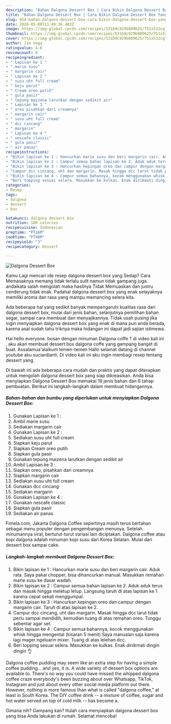 ```yaml
---
description: "Bahan Dalgona Dessert Box | Cara Bikin Dalgona Dessert Box Yang Enak Dan Lezat"
title: "Bahan Dalgona Dessert Box | Cara Bikin Dalgona Dessert Box Yang Enak Dan Lezat"
slug: 954-bahan-dalgona-dessert-box-cara-bikin-dalgona-dessert-box-yang-enak-dan-lezat
date: 2020-05-08T11:49:36.482Z
image: https://img-global.cpcdn.com/recipes/531b9c929b809625/751x532cq70/dalgona-dessert-box-foto-resep-utama.jpg
thumbnail: https://img-global.cpcdn.com/recipes/531b9c929b809625/751x532cq70/dalgona-dessert-box-foto-resep-utama.jpg
cover: https://img-global.cpcdn.com/recipes/531b9c929b809625/751x532cq70/dalgona-dessert-box-foto-resep-utama.jpg
author: Jim Vega
ratingvalue: 4.6
reviewcount: 8
recipeingredient:
- " Lapisan ke 1 "
- " marie susu"
- " margarin cair"
- " Lapisan ke 2 "
- " susu uht full cream"
- " keju parut"
- " Cream oreo putih"
- " gula pasir"
- " tepung maizena larutkan dengan sedikit air"
- " Lapisan ke 3 "
- " oreo pisahkan dari creamnya"
- " margarin cair"
- " susu uht full cream"
- " dcc cincang"
- " margarin"
- " Lapisan ke 4 "
- " nescafe classic"
- " gula pasir"
- " air panas"
recipeinstructions:
- "Bikin lapisan ke 1 : Hancurkan marie susu dan beri margarin cair. Aduk rata. Saya pakai chopper, bisa dihancurkan manual. Masukkan remahan marie susu ke dasar wadah."
- "Bikin lapisan ke 2 : Campur semua bahan lapisan ke 2. Aduk aduk terus dan masak hingga meletup letup. Langsung taruh di atas lapisan ke 1 karena cepat sekali menggumpal."
- "Bikin lapisan ke 3 : Hancurkan kepingan oreo dan campur dengan margarin cair. Taruh di atas lapisan ke 2."
- "Campur dcc cincang, uht dan margarin. Masak hingga dcc larut tidak perlu sampai mendidih, kemudian tuang di atas remahan oreo. Tunggu sebentar agar set."
- "Bikin lapisan ke 4 : Campur semua bahannya, kocok menggunakan whisk hingga mengental (kisaran 5 menit) Saya manualan saja karena lagi mager ngeluarin mixer. Tuang di atas lelehan dcc."
- "Beri topping sesuai selera. Masukkan ke kulkas. Enak dinikmati dingin dingin 👌"
categories:
- Resep
tags:
- dalgona
- dessert
- box

katakunci: dalgona dessert box 
nutrition: 180 calories
recipecuisine: Indonesian
preptime: "PT16M"
cooktime: "PT48M"
recipeyield: "3"
recipecategory: Dessert

---
```



![Dalgona Dessert Box](https://img-global.cpcdn.com/recipes/531b9c929b809625/751x532cq70/dalgona-dessert-box-foto-resep-utama.jpg)

Kamu Lagi mencari ide resep dalgona dessert box yang Sedap? Cara Memasaknya memang tidak terlalu sulit namun tidak gampang juga. andaikata salah mengolah maka hasilnya Tidak Memuaskan dan justru cenderung tidak enak. Padahal dalgona dessert box yang enak selayaknya memiliki aroma dan rasa yang mampu memancing selera kita.

Ada beberapa hal yang sedikit banyak mempengaruhi kualitas rasa dari dalgona dessert box, mulai dari jenis bahan, selanjutnya pemilihan bahan segar, sampai cara membuat dan menyajikannya. Tidak usah pusing jika ingin menyiapkan dalgona dessert box yang enak di mana pun anda berada, karena asal sudah tahu triknya maka hidangan ini dapat jadi sajian istimewa.

Hai hello everyone. bosan dengan minuman Dalgona coffe ? di video kali ini , aku akan membuat dessert box dalgona coffe yang gampang banget di buat. Assalamua&#39;alaikum temen-temen Hallo selamat datang di channel youtube aku suciardianti. Di video kali ini aku ingin membagi resep tentang dessert yang.


Di bawah ini ada beberapa cara mudah dan praktis yang dapat diterapkan untuk mengolah dalgona dessert box yang siap dikreasikan. Anda bisa menyiapkan Dalgona Dessert Box memakai 19 jenis bahan dan 6 tahap pembuatan. Berikut ini langkah-langkah dalam membuat hidangannya.

<!--inarticleads1-->

##### Bahan-bahan dan bumbu yang diperlukan untuk menyiapkan Dalgona Dessert Box:

1. Gunakan  Lapisan ke 1 :
1. Ambil  marie susu
1. Sediakan  margarin cair
1. Gunakan  Lapisan ke 2 :
1. Sediakan  susu uht full cream
1. Siapkan  keju parut
1. Siapkan  Cream oreo putih
1. Siapkan  gula pasir
1. Gunakan  tepung maizena larutkan dengan sedikit air
1. Ambil  Lapisan ke 3 :
1. Siapkan  oreo, pisahkan dari creamnya
1. Siapkan  margarin cair
1. Sediakan  susu uht full cream
1. Gunakan  dcc cincang
1. Sediakan  margarin
1. Gunakan  Lapisan ke 4 :
1. Gunakan  nescafe classic
1. Siapkan  gula pasir
1. Sediakan  air panas


Fimela.com, Jakarta Dalgona Coffee sepertinya masih terus bertahan sebagai menu populer dengan pengembangan menunya. Setelah minumannya viral, berturut-turut variasi lain diciptakan. Dalgona coffee atau kopi dalgona adalah minuman kopi susu dari Korea Selatan. Mulai dari dessert box sampai cake. 

<!--inarticleads2-->

##### Langkah-langkah membuat Dalgona Dessert Box:

1. Bikin lapisan ke 1 : Hancurkan marie susu dan beri margarin cair. Aduk rata. Saya pakai chopper, bisa dihancurkan manual. Masukkan remahan marie susu ke dasar wadah.
1. Bikin lapisan ke 2 : Campur semua bahan lapisan ke 2. Aduk aduk terus dan masak hingga meletup letup. Langsung taruh di atas lapisan ke 1 karena cepat sekali menggumpal.
1. Bikin lapisan ke 3 : Hancurkan kepingan oreo dan campur dengan margarin cair. Taruh di atas lapisan ke 2.
1. Campur dcc cincang, uht dan margarin. Masak hingga dcc larut tidak perlu sampai mendidih, kemudian tuang di atas remahan oreo. Tunggu sebentar agar set.
1. Bikin lapisan ke 4 : Campur semua bahannya, kocok menggunakan whisk hingga mengental (kisaran 5 menit) Saya manualan saja karena lagi mager ngeluarin mixer. Tuang di atas lelehan dcc.
1. Beri topping sesuai selera. Masukkan ke kulkas. Enak dinikmati dingin dingin 👌


Dalgona coffee pudding may seem like an extra step for having a simple coffee pudding… and yes, it is. A wide variety of dessert box options are available to. There&#39;s no way you could have missed the whipped dalgona coffee craze everybody&#39;s been buzzing about over Whatsapp, TikTok, Instagram and just about every other social media platform out there. However, nothing is more famous than what is called &#34;dalgona coffee,&#34; at least in South Korea. The DIY coffee drink -- a mixture of coffee, sugar and hot water served on top of cold milk -- has become a. 

Gimana nih? Gampang kan? Itulah cara menyiapkan dalgona dessert box yang bisa Anda lakukan di rumah. Selamat mencoba!
